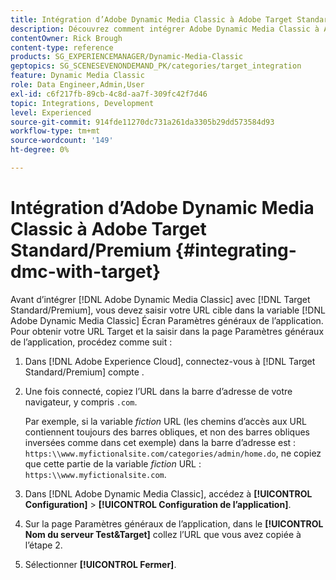 ```yaml
---
title: Intégration d’Adobe Dynamic Media Classic à Adobe Target Standard/Premium
description: Découvrez comment intégrer Adobe Dynamic Media Classic à Adobe Target Standard/Premium.
contentOwner: Rick Brough
content-type: reference
products: SG_EXPERIENCEMANAGER/Dynamic-Media-Classic
geptopics: SG_SCENESEVENONDEMAND_PK/categories/target_integration
feature: Dynamic Media Classic
role: Data Engineer,Admin,User
exl-id: c6f217fb-89cb-4c8d-aa7f-309fc42f7d46
topic: Integrations, Development
level: Experienced
source-git-commit: 914fde11270dc731a261da3305b29dd573584d93
workflow-type: tm+mt
source-wordcount: '149'
ht-degree: 0%

---
```


# Intégration d’Adobe Dynamic Media Classic à Adobe Target Standard/Premium {#integrating-dmc-with-target}

Avant d’intégrer [!DNL Adobe Dynamic Media Classic] avec [!DNL Target Standard/Premium], vous devez saisir votre URL cible dans la variable [!DNL Adobe Dynamic Media Classic] Écran Paramètres généraux de l’application. Pour obtenir votre URL Target et la saisir dans la page Paramètres généraux de l’application, procédez comme suit :

1. Dans [!DNL Adobe Experience Cloud], connectez-vous à [!DNL Target Standard/Premium] compte .
1. Une fois connecté, copiez l’URL dans la barre d’adresse de votre navigateur, y compris `.com`.

   Par exemple, si la variable *fiction* URL (les chemins d’accès aux URL contiennent toujours des barres obliques, et non des barres obliques inversées comme dans cet exemple) dans la barre d’adresse est : `https:\\www.myfictionalsite.com/categories/admin/home.do`, ne copiez que cette partie de la variable *fiction* URL : `https:\\www.myfictionalsite.com`.

1. Dans [!DNL Adobe Dynamic Media Classic], accédez à **[!UICONTROL Configuration]** > **[!UICONTROL Configuration de l’application]**.
1. Sur la page Paramètres généraux de l’application, dans le **[!UICONTROL Nom du serveur Test&amp;Target]** collez l’URL que vous avez copiée à l’étape 2.
1. Sélectionner **[!UICONTROL Fermer]**.
